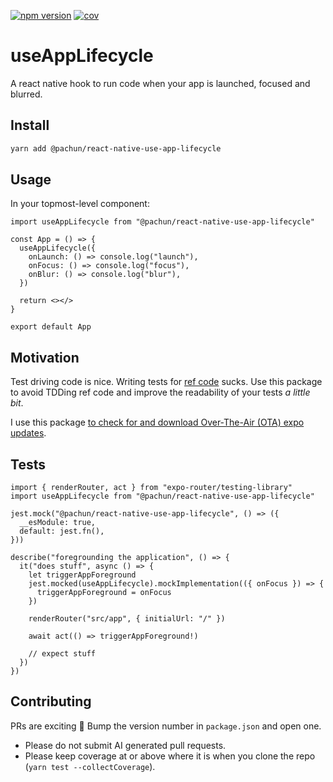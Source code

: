 [![npm version](https://img.shields.io/npm/v/@pachun/react-native-use-app-lifecycle.svg)](https://www.npmjs.com/package/@pachun/react-native-use-app-lifecycle)
[![cov](https://pachun.github.io/react-native-use-app-lifecycle/badges/coverage.svg)](https://github.com/pachun/react-native-use-app-lifecycle/actions)

# useAppLifecycle

A react native hook to run code when your app is launched, focused and blurred.

## Install

```sh
yarn add @pachun/react-native-use-app-lifecycle
```

## Usage

In your topmost-level component:

```tsx
import useAppLifecycle from "@pachun/react-native-use-app-lifecycle"

const App = () => {
  useAppLifecycle({
    onLaunch: () => console.log("launch"),
    onFocus: () => console.log("focus"),
    onBlur: () => console.log("blur"),
  })

  return <></>
}

export default App
```

## Motivation

Test driving code is nice. Writing tests for [ref code](https://reactnative.dev/docs/appstate) sucks. Use this package to avoid TDDing ref code and improve the readability of your tests _a little bit_.

I use this package [to check for and download Over-The-Air (OTA) expo updates](https://github.com/pachun/simple-expo-update).

## Tests

```tsx
import { renderRouter, act } from "expo-router/testing-library"
import useAppLifecycle from "@pachun/react-native-use-app-lifecycle"

jest.mock("@pachun/react-native-use-app-lifecycle", () => ({
  __esModule: true,
  default: jest.fn(),
}))

describe("foregrounding the application", () => {
  it("does stuff", async () => {
    let triggerAppForeground
    jest.mocked(useAppLifecycle).mockImplementation(({ onFocus }) => {
      triggerAppForeground = onFocus
    })

    renderRouter("src/app", { initialUrl: "/" })

    await act(() => triggerAppForeground!)

    // expect stuff
  })
})
```

## Contributing

PRs are exciting 🤟 Bump the version number in `package.json` and open one.

- Please do not submit AI generated pull requests.
- Please keep coverage at or above where it is when you clone the repo (`yarn test --collectCoverage`).
